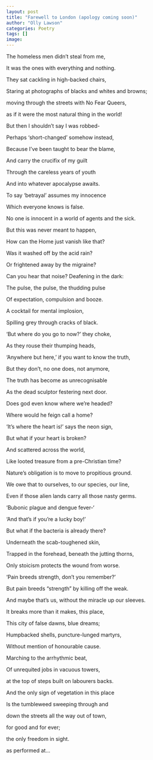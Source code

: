 ```yaml
---
layout: post
title: "Farewell to London (apology coming soon)"
author: "Olly Lawson"
categories: Poetry
tags: []
image:
---
```


The homeless men didn’t steal from me,

It was the ones with everything and nothing.

They sat cackling in high-backed chairs,

Staring at photographs of blacks and whites and browns;

moving through the streets with No Fear Queers,

as if it were the most natural thing in the world!

But then I shouldn’t say I was robbed-

Perhaps ‘short-changed’ somehow instead,

Because I’ve been taught to bear the blame,

And carry the crucifix of my guilt

Through the careless years of youth

And into whatever apocalypse awaits.


To say ‘betrayal’ assumes my innocence

Which everyone knows is false.

No one is innocent in a world of agents and the sick.

But this was never meant to happen,

How can the Home just vanish like that?

Was it washed off by the acid rain?

Or frightened away by the migraine?

Can you hear that noise? Deafening in the dark:

The pulse, the pulse, the thudding pulse

Of expectation, compulsion and booze.

A cocktail for mental implosion,

Spilling grey through cracks of black.


‘But where do you go to now?’ they choke,

As they rouse their thumping heads,

‘Anywhere but here,’ if you want to know the truth,

But they don’t, no one does, not anymore,

The truth has become as unrecognisable

As the dead sculptor festering next door.

Does god even know where we’re headed?

Where would he feign call a home?

‘It’s where the heart is!’ says the neon sign,

But what if your heart is broken?

And scattered across the world,

Like looted treasure from a pre-Christian time?


Nature’s obligation is to move to propitious ground.

We owe that to ourselves, to our species, our line,

Even if those alien lands carry all those nasty germs.

‘Bubonic plague and dengue fever-‘

‘And that’s if you’re a lucky boy!’

But what if the bacteria is already there?

Underneath the scab-toughened skin,

Trapped in the forehead, beneath the jutting thorns,

Only stoicism protects the wound from worse.

‘Pain breeds strength, don’t you remember?’

But pain breeds “strength” by killing off the weak.

And maybe that’s us, without the miracle up our sleeves.


It breaks more than it makes, this place,

This city of false dawns, blue dreams;

Humpbacked shells, puncture-lunged martyrs,

Without mention of honourable cause.

Marching to the arrhythmic beat,

Of unrequited jobs in vacuous towers,

at the top of steps built on labourers backs.

And the only sign of vegetation in this place

Is the tumbleweed sweeping through and

down the streets all the way out of town,

for good and for ever;

the only freedom in sight.

<footer> as performed at...<footer>
